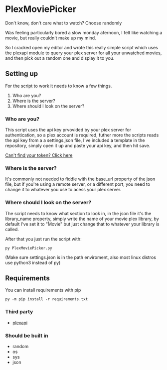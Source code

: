 # PlexMoviePicker
Don't know, don't care what to watch? Choose randomly 

Was feeling particularly bored a slow monday afernoon, I felt like watching a movie, but really couldn't make up my mind.

So I cracked open my editor and wrote this really simple script which uses the plexapi module to query your plex server for all your unwatched movies, and then pick out a random one and display it to you.

## Setting up
For the script to work it needs to know a few things.
1. Who are you?
2. Where is the server?
3. Where should I look on the server? 

### Who are you?
This script uses the api key prvovided by your plex server for authentication, so a plex account is required, futher more the scripts reads the api key from a a settings.json file, I've included a template in the repository, simply open it up and paste your api key, and then hit save. 

[Can't find your token? Click here](https://support.plex.tv/hc/en-us/articles/204059436-Finding-an-authentication-token-X-Plex-Token)

### Where is the server?
It's commonly not needed to fiddle with the base_url property of the json file, but if you're using a remote server, or a different port, you need to change it to whatever you use to acess your plex server.

### Where should I look on the server?
The script needs to know what section to look in, in the json file it's the library_name property, simply write the name of your movie plex library, by default I've set it to "Movie" but just change that to whatever your library is called.

After that you just run the script with:
```
py PlexMoviePicker.py
```
(Make sure settings.json is in the path enviroment, also most linux distros use python3 instead of py)

## Requirements
You can install requirements with pip 

``` py -m pip install -r requirements.txt ```
### Third party
* [plexapi](https://github.com/pkkid/python-plexapi)
### Should be built in
* random
* os
* sys
* json
